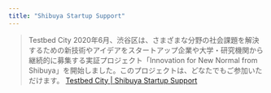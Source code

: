 ```yaml
---
title: "Shibuya Startup Support"
---
```


> Testbed City
>  2020年6月、渋谷区は、さまざまな分野の社会課題を解決するための新技術やアイデアをスタートアップ企業や大学・研究機関から継続的に募集する実証プロジェクト「Innovation for New Normal from Shibuya」を開始しました。このプロジェクトは、どなたでもご参加いただけます。
[Testbed City | Shibuya Startup Support](https://shibuya-startup-support.jp/testbed-city/)
